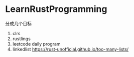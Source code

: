 # LearnRustProgramming

分成几个目标
1. clrs
2. rustlings
2. leetcode daily program
3. linkedlist https://rust-unofficial.github.io/too-many-lists/

